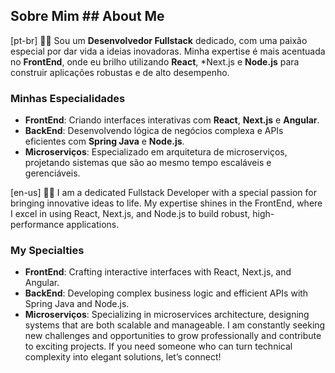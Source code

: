 ## Sobre Mim ## About Me

[pt-br]
👨‍💻 Sou um **Desenvolvedor Fullstack** dedicado, com uma paixão especial por dar vida a ideias inovadoras. Minha expertise é mais acentuada no **FrontEnd**, onde eu brilho utilizando **React**, *Next.js e **Node.js** para construir aplicações robustas e de alto desempenho.

### Minhas Especialidades

- **FrontEnd**: Criando interfaces interativas com **React**, **Next.js** e **Angular**.
- **BackEnd**: Desenvolvendo lógica de negócios complexa e APIs eficientes com **Spring Java** e **Node.js**.
- **Microserviços**: Especializado em arquitetura de microserviços, projetando sistemas que são ao mesmo tempo escaláveis e gerenciáveis.

[en-us]
👨‍💻 I am a dedicated Fullstack Developer with a special passion for bringing innovative ideas to life. My expertise shines in the FrontEnd, where I excel in using React, Next.js, and Node.js to build robust, high-performance applications.

### My Specialties

- **FrontEnd**: Crafting interactive interfaces with React, Next.js, and Angular.
- **BackEnd**: Developing complex business logic and efficient APIs with Spring Java and Node.js.
- **Microserviços**: Specializing in microservices architecture, designing systems that are both scalable and manageable.
I am constantly seeking new challenges and opportunities to grow professionally and contribute to exciting projects. If you need someone who can turn technical complexity into elegant solutions, let’s connect!
